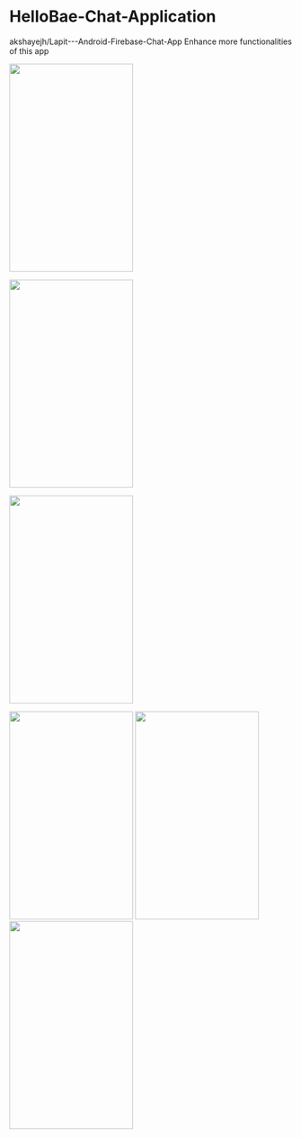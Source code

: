 # HelloBae-Chat-Application

akshayejh/Lapit---Android-Firebase-Chat-App Enhance more functionalities of this app



<image src="images/image1.jpg" width="220" height="370">    <p>         </p>      <image src="images/image2.jpg" width="220" height="370">                                     <p>         </p>    <image src="images/image3.jpg" width="220" height="370">


<image src="images/image4.jpg" width="220" height="370"> <image src="images/image5.jpg" width="220" height="370"> <image src="images/image6.jpg" width="220" height="370">

